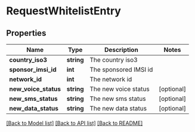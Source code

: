 # RequestWhitelistEntry

## Properties
Name | Type | Description | Notes
------------ | ------------- | ------------- | -------------
**country_iso3** | **string** | The country iso3 | 
**sponsor_imsi_id** | **int** | The sponsored IMSI id | 
**network_id** | **int** | The network id | 
**new_voice_status** | **string** | The new voice status | [optional] 
**new_sms_status** | **string** | The new sms status | [optional] 
**new_data_status** | **string** | The new data status | [optional] 

[[Back to Model list]](../../README.md#documentation-for-models) [[Back to API list]](../../README.md#documentation-for-api-endpoints) [[Back to README]](../../README.md)

